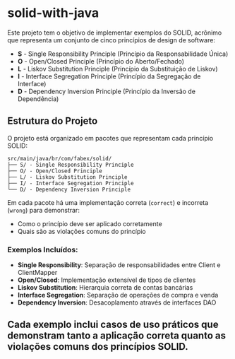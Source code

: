 # solid-with-java
Este projeto tem o objetivo de implementar exemplos do SOLID, acrônimo que representa um conjunto de cinco princípios de design de software:

- **S** - Single Responsibility Principle (Princípio da Responsabilidade Única)
- **O** - Open/Closed Principle (Princípio do Aberto/Fechado)
- **L** - Liskov Substitution Principle (Princípio da Substituição de Liskov)
- **I** - Interface Segregation Principle (Princípio da Segregação de Interface)
- **D** - Dependency Inversion Principle (Princípio da Inversão de Dependência)

## Estrutura do Projeto

O projeto está organizado em pacotes que representam cada princípio SOLID:

```
src/main/java/br/com/fabex/solid/
├── S/ - Single Responsibility Principle
├── O/ - Open/Closed Principle
├── L/ - Liskov Substitution Principle
├── I/ - Interface Segregation Principle
└── D/ - Dependency Inversion Principle
```

Em cada pacote há uma implementação correta (`correct`) e incorreta (`wrong`) para demonstrar:

- Como o princípio deve ser aplicado corretamente
- Quais são as violações comuns do princípio

### Exemplos Incluídos:

- **Single Responsibility**: Separação de responsabilidades entre Client e ClientMapper
- **Open/Closed**: Implementação extensível de tipos de clientes
- **Liskov Substitution**: Hierarquia correta de contas bancárias
- **Interface Segregation**: Separação de operações de compra e venda
- **Dependency Inversion**: Desacoplamento através de interfaces DAO

Cada exemplo inclui casos de uso práticos que demonstram tanto a aplicação correta quanto as violações comuns dos princípios SOLID.
---

